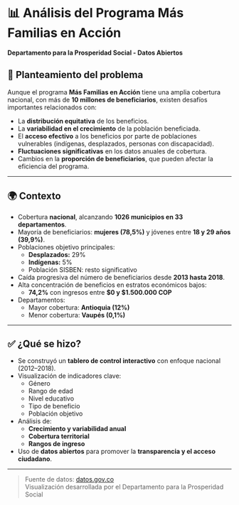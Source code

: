 # 📊 Análisis del Programa Más Familias en Acción  
**Departamento para la Prosperidad Social - Datos Abiertos**

## 📌 Planteamiento del problema
Aunque el programa **Más Familias en Acción** tiene una amplia cobertura nacional, con más de **10 millones de beneficiarios**, existen desafíos importantes relacionados con:

- La **distribución equitativa** de los beneficios.
- La **variabilidad en el crecimiento** de la población beneficiada.
- El **acceso efectivo** a los beneficios por parte de poblaciones vulnerables (indígenas, desplazados, personas con discapacidad).
- **Fluctuaciones significativas** en los datos anuales de cobertura.
- Cambios en la **proporción de beneficiarios**, que pueden afectar la eficiencia del programa.

---

## 🌍 Contexto
- Cobertura **nacional**, alcanzando **1026 municipios en 33 departamentos**.
- Mayoría de beneficiarios: **mujeres (78,5%)** y jóvenes entre **18 y 29 años (39,9%)**.
- Poblaciones objetivo principales:
  - **Desplazados:** 29%
  - **Indígenas:** 5%
  - Población SISBEN: resto significativo
- Caída progresiva del número de beneficiarios desde **2013 hasta 2018**.
- Alta concentración de beneficios en estratos económicos bajos:
  - **74,2%** con ingresos entre **$0 y $1.500.000 COP**
- Departamentos:
  - Mayor cobertura: **Antioquia (12%)**
  - Menor cobertura: **Vaupés (0,1%)**

---

## ✅ ¿Qué se hizo?
- Se construyó un **tablero de control interactivo** con enfoque nacional (2012–2018).
- Visualización de indicadores clave:
  - Género
  - Rango de edad
  - Nivel educativo
  - Tipo de beneficio
  - Población objetivo
- Análisis de:
  - **Crecimiento y variabilidad anual**
  - **Cobertura territorial**
  - **Rangos de ingreso**
- Uso de **datos abiertos** para promover la **transparencia y el acceso ciudadano**.

---

> Fuente de datos: [datos.gov.co](https://www.datos.gov.co)  
> Visualización desarrollada por el Departamento para la Prosperidad Social
